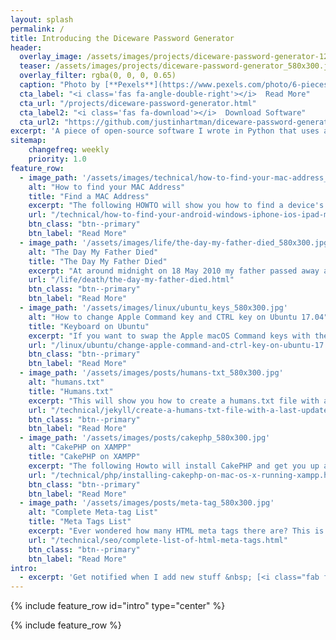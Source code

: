 ```yaml
---
layout: splash
permalink: /
title: Introducing the Diceware Password Generator
header:
  overlay_image: /assets/images/projects/diceware-password-generator-1200.jpg
  teaser: /assets/images/projects/diceware-password-generator_580x300.jpg
  overlay_filter: rgba(0, 0, 0, 0.65)
  caption: "Photo by [**Pexels**](https://www.pexels.com/photo/6-pieces-of-black-and-white-dice-37534/)"
  cta_label: "<i class='fas fa-angle-double-right'></i>  Read More"
  cta_url: "/projects/diceware-password-generator.html"
  cta_label2: "<i class='fas fa-download'></i>  Download Software"
  cta_url2: "https://github.com/justinhartman/diceware-password-generator/"
excerpt: 'A piece of open-source software I wrote in Python that uses a world list and "dice" to output an easy to remember, yet highly secure password based on a sequence of words.'
sitemap:
    changefreq: weekly
    priority: 1.0
feature_row:
  - image_path: '/assets/images/technical/how-to-find-your-mac-address_580x300.jpg'
    alt: "How to find your MAC Address"
    title: "Find a MAC Address"
    excerpt: "The following HOWTO will show you how to find a device's MAC Address on either Android, iPhone, iPad, Windows or macOS."
    url: "/technical/how-to-find-your-android-windows-iphone-ios-ipad-macos-mac-address.html"
    btn_class: "btn--primary"
    btn_label: "Read More"
  - image_path: '/assets/images/life/the-day-my-father-died_580x300.jpg'
    alt: "The Day My Father Died"
    title: "The Day My Father Died"
    excerpt: "At around midnight on 18 May 2010 my father passed away after a long battle with Cancer."
    url: "/life/death/the-day-my-father-died.html"
    btn_class: "btn--primary"
    btn_label: "Read More"
  - image_path: '/assets/images/linux/ubuntu_keys_580x300.jpg'
    alt: "How to change Apple Command key and CTRL key on Ubuntu 17.04"
    title: "Keyboard on Ubuntu"
    excerpt: "If you want to swap the Apple macOS Command keys with the default Control key on Ubuntu 17.04 then this is for you."
    url: "/linux/ubuntu/change-apple-command-and-ctrl-key-on-ubuntu-17.04.html"
    btn_class: "btn--primary"
    btn_label: "Read More"
  - image_path: '/assets/images/posts/humans-txt_580x300.jpg'
    alt: "humans.txt"
    title: "Humans.txt"
    excerpt: "This will show you how to create a humans.txt file with a Last Updated timestamp in Jekyll."
    url: "/technical/jekyll/create-a-humans-txt-file-with-a-last-updated-timestamp-in-jekyll.html"
    btn_class: "btn--primary"
    btn_label: "Read More"
  - image_path: '/assets/images/posts/cakephp_580x300.jpg'
    alt: "CakePHP on XAMPP"
    title: "CakePHP on XAMPP"
    excerpt: "The following Howto will install CakePHP and get you up and running using XAMPP on Mac OS X 10.7.5+."
    url: "/technical/php/installing-cakephp-on-mac-os-x-running-xampp.html"
    btn_class: "btn--primary"
    btn_label: "Read More"
  - image_path: '/assets/images/posts/meta-tag_580x300.jpg'
    alt: "Complete Meta-tag List"
    title: "Meta Tags List"
    excerpt: "Ever wondered how many HTML meta tags there are? This is the most concise list of meta tags, ready and at your disposal."
    url: "/technical/seo/complete-list-of-html-meta-tags.html"
    btn_class: "btn--primary"
    btn_label: "Read More"
intro:
  - excerpt: 'Get notified when I add new stuff &nbsp; [<i class="fab fa-twitter"></i> @justinhartman](https://twitter.com/justinhartman){: .btn .btn--twitter} [<i class="fab fa-facebook"></i> justin.hartman.me](https://www.facebook.com/justin.hartman.me){: .btn .btn--facebook}'
---
```


{% include feature_row id="intro" type="center" %}

{% include feature_row %}
